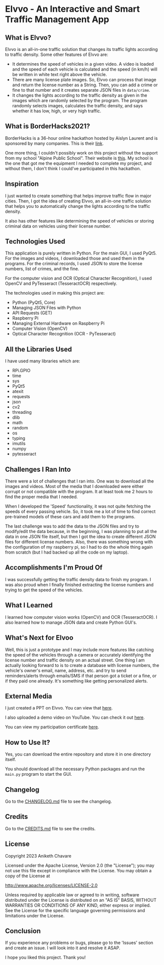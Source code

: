 # Elvvo - An Interactive and Smart Traffic Management App

## What is Elvvo?

Elvvo is an all-in-one traffic solution that changes its traffic lights according to traffic density. Some other features of Elvvo are:
- It determines the speed of vehicles in a given video. A video is loaded and the speed of each vehicle is calculated and the speed (in km/h) will be written in white text right above the vehicle.
- There are many license plate images. So, Elvvo can process that image and return the license number as a String. Then, you can add a crime or fine to that number and it creates separate JSON files in ```data/crime```.
- It changes the lights according to the traffic density as given in the images which are randomly selected by the program. The program randomly selects images, calculates the traffic density, and says whether it has low, high, or very high traffic.

## What is BorderHacks2021?

BorderHacks is a 36-hour online hackathon hosted by Aislyn Laurent and is sponsored by many companies. This is their [link](https://www.borderhacks2021.devpost.com).

One more thing, I couldn't possibly work on this project without the support from my school "Alpine Public School". Their website is [this](https://alpinepublicschool.com). My school is the one that got me the equipment I needed to complete my project, and without them, I don't think I could've participated in this hackathon.

## Inspiration

I just wanted to create something that helps improve traffic flow in major cities. Then, I got the idea of creating Elvvo, an all-in-one traffic solution that helps you to automatically change the lights according to the traffic density.

It also has other features like determining the speed of vehicles or storing criminal data on vehicles using their license number.

## Technologies Used

This application is purely written in Python. For the main GUI, I used PyQt5. For the images and videos, I downloaded those and used them in the programs. For the criminal records, I used JSON to store the license numbers, list of crimes, and the fine.

For the computer vision and OCR (Optical Character Recognition), I used OpenCV and PyTesseract (TesseractOCR) respectively.

The technologies used in making this project are:
* Python (PyQt5, Core)
* Managing JSON Files with Python
* API Requests (GET)
* Raspberry Pi
* Managing External Hardware on Raspberry Pi
* Computer Vision (OpenCV)
* Optical Character Recognition (OCR - PyTesseract)

## All the Libraries Used

I have used many libraries which are:
* RPi.GPIO
* time
* sys
* PyQt5
* atexit
* requests
* json
* cv2
* threading
* dlib
* math
* random
* os
* typing
* imutils
* numpy
* pytesseract

## Challenges I Ran Into

There were a lot of challenges that I ran into. One was to download all the images and videos. Most of the media that I downloaded were either corrupt or not compatible with the program. It at least took me 2 hours to find the proper media that I needed.

When I developed the 'Speed' functionality, it was not quite fetching the speeds of every passing vehicle. So, it took me a lot of time to find correct pre-trained models of these cars and add them to the programs.

The last challenge was to add the data to the JSON files and try to modify/edit the data because, in the beginning, I was planning to put all the data in one JSON file itself, but then I got the idea to create different JSON files for different license numbers. Also, there was something wrong with the configuration of my raspberry pi, so I had to do the whole thing again from scratch (but I had backed up all the code on my laptop).

## Accomplishments I'm Proud Of

I was successfully getting the traffic density data to finish my program. I was also proud when I finally finished extracting the license numbers and trying to get the speed of the vehicles.

## What I Learned

I learned how computer vision works (OpenCV) and OCR (TesseractOCR). I also learned how to manage JSON data and create Python GUI's.

## What's Next for Elvoo

Well, this is just a prototype and I may include more features like catching the speed of the vehicles through a camera or accurately identifying the license number and traffic density on an actual street. One thing I am actually looking forward to is to create a database with license numbers, the vehicle's owner's email, name, address, etc. and try to send reminders/alerts through emails/SMS if that person got a ticket or a fine, or if they paid one already. It's something like getting personalized alerts.

## External Media

I just created a PPT on Elvvo. You can view that [here](https://docs.google.com/presentation/d/1SvfmvYcGw8A6jx_Evs8ZN9_C0nzeWCEY/edit?usp=sharing&ouid=109927448714846827229&rtpof=true&sd=true).

I also uploaded a demo video on YouTube. You can check it out [here](https://youtu.be/38bXPLaae34).

You can view my participation certificate [here](https://drive.google.com/file/d/1PbTYM9aNIBi2kesFaR2R-fnhRxQEcvhk).

## How to Use It?

Yes, you can download the entire repository and store it in one directory itself.

You should download all the necessary Python packages and run the `main.py` program to start the GUI.

## Changelog

Go to the [CHANGELOG.md](https://github.com/anikethchavare/Elvvo/blob/main/CHANGELOG.md) file to see the changelog.

## Credits

Go to the [CREDITS.md](https://github.com/anikethchavare/Elvvo/blob/main/CREDITS.md) file to see the credits.

## License

Copyright 2023 Aniketh Chavare

Licensed under the Apache License, Version 2.0 (the "License");
you may not use this file except in compliance with the License.
You may obtain a copy of the License at

http://www.apache.org/licenses/LICENSE-2.0

Unless required by applicable law or agreed to in writing, software
distributed under the License is distributed on an "AS IS" BASIS,
WITHOUT WARRANTIES OR CONDITIONS OF ANY KIND, either express or implied.
See the License for the specific language governing permissions and
limitations under the License.

## Conclusion

If you experience any problems or bugs, please go to the 'Issues' section and create an issue. I will look into it and resolve it ASAP.

I hope you liked this project. Thank you!